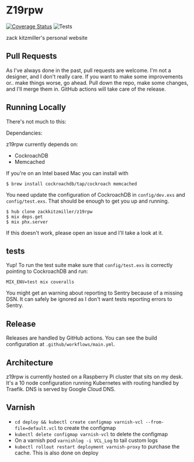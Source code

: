 # Z19rpw

[![Coverage Status](https://coveralls.io/repos/github/zackkitzmiller/z19rpw/badge.svg?branch=main)](https://coveralls.io/github/zackkitzmiller/z19rpw?branch=blog-api)
![Tests](https://github.com/zackkitzmiller/z19rpw/workflows/does%20it%20blend%3F/badge.svg)

zack kitzmiller's personal website

## Pull Requests

As I've always done in the past, pull requests are welcome. I'm not a designer, and I don't really care. If you want to make some improvements or.. make things worse, go ahead. Pull down the repo, make some changes, and I'll merge them in. GitHub actions will take care of the release.

## Running Locally

There's not much to this:

Dependancies:

z19rpw currently depends on:

- CockroachDB
- Memcached

If you're on an Intel based Mac you can install with

```
$ brew install cockroachdb/tap/cockroach memcached
```

You need update the configuration of CockroachDB in `config/dev.exs` and `config/test.exs`. That should be enough to get you up and running.
```
$ hub clone zackkitzmiller/z19rpw
$ mix deps.get
$ mix phx.server
```

If this doesn't work, please open an issue and I'll take a look at it.

## tests

Yup! To run the test suite make sure that `config/test.exs` is correctly pointing to CockroachDB and run:

```
MIX_ENV=test mix coveralls
```

You might get an warning about reporting to Sentry because of a missing DSN. It can safely be ignored as I don't want tests reporting errors to Sentry.

## Release

Releases are handled by GitHub actions. You can see the build configuration at `.github/workflows/main.yml`. 

## Architecture

z19rpw is currently hosted on a Raspberry Pi cluster that sits on my desk. It's a 10 node configuration running Kubernetes with routing handled by Traefik. DNS is served by Google Cloud DNS.

## Varnish

- `cd deploy && kubectl create configmap varnish-vcl --from-file=default.vcl` to create the configmap
- `kubectl delete configmap varnish-vcl` to delete the configmap
- On a varnish pod `varnishlog -i VCL_Log` to tail custom logs
- `kubectl rollout restart deployment varnish-proxy` to purchase the cache. This is also done on deploy
